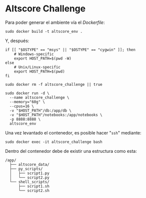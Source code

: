 # Altscore Challenge

Para poder generar el ambiente vía el _Dockerfile_:
```console
sudo docker build -t altscore_env .
```

Y, después:
```console
if [[ "$OSTYPE" == "msys" || "$OSTYPE" == "cygwin" ]]; then
    # Windows-specific
    export HOST_PATH=$(pwd -W)
else
    # Unix/Linux-specific
    export HOST_PATH=$(pwd)
fi

sudo docker rm -f altscore_challenge || true

sudo docker run -d \
  --name altscore_challenge \
  --memory="60g" \
  --cpus=16 \
  -v "$HOST_PATH"/db:/app/db \
  -v "$HOST_PATH"/notebooks:/app/notebooks \
  -p 8888:8888 \
  altscore_env 
```

Una vez levantado el contenedor, es posible hacer "`ssh`" mediante:
```console
sudo docker exec -it altscore_challenge bash
```

Dentro del contenedor debe de existir una estructura como esta:
```
/app/
  ├── altscore_data/
  ├── py_scripts/
  │   ├── script1.py
  │   └── script2.py
  └── shell_scripts/
      ├── script1.sh
      └── script2.sh
```
